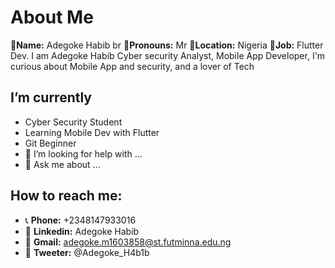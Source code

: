 #  About Me
👳‍**Name:** Adegoke Habib br
👨**Pronouns:** Mr
🧭**Location:** Nigeria
💼**Job:** Flutter Dev.
I am Adegoke Habib Cyber security Analyst, Mobile App Developer, I'm curious about Mobile App and security, and a lover of Tech
##   I’m currently 
- Cyber Security Student
- Learning Mobile Dev with Flutter
- Git Beginner
- 🤔 I’m looking for help with ...
- 💬 Ask me about ...
## How to reach me:
- 📞 **Phone:** +2348147933016
- 📍 **Linkedin:** Adegoke Habib
- 📧 **Gmail:** adegoke.m1603858@st.futminna.edu.ng
- 📍 **Tweeter:** @Adegoke_H4b1b

